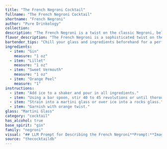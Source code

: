 ```yaml
---
title: "The French Negroni Cocktail"
fullname: "The French Negroni Cocktail"
shortname: "French Negroni"
author: "Pure Drinkology"
collection:
description: "The French Negroni is a twist on the classic Negroni, belonging to the Negroni family. It swaps Campari for the French aperitif Lillet, adding a lighter, more floral twist. Its origin likely stems from the mid-20th century, as Lillet rose to popularity in the 1950s. "
flavor_description: "The French Negroni is a sophisticated twist on the classic, with a lighter, more floral profile. The gin's juniper and citrus notes are balanced by the sweet, herbal notes of Lillet and the bittersweet dryness of the vermouth. The orange peel adds a bright, zesty finish, creating a complex yet refreshing experience. "
bartender_tips: "Chill your glass and ingredients beforehand for a perfectly chilled cocktail. Use a good quality gin and Lillet Blanc for optimal flavor.  When expressing the orange peel, twist it over the drink to release the oils and add a fragrant aroma. Stir gently, not shake, to avoid dilution. "
ingredients:
  - item: "Gin"
    measure: "1 oz"
  - item: "Lillet"
    measure: "1 oz"
  - item: "Sweet Vermouth"
    measure: "1 oz"
  - item: "Orange Peel"
    measure: "1"
instructions:
  - item: "Add ice to a shaker and pour in all ingredients."
  - item: "Using a bar spoon, stir 40 to 45 revolutions or until thoroughly chilled."
  - item: "Strain into a martini glass or over ice into a rocks glass."
  - item: "Garnish with orange twist."
glass: "Martini Glass"
category: "cocktail"
has_alcohol: true
base_spirit: "gin"
family: "negroni"
visual: "## LLM Prompt for Describing the French Negroni**Prompt:**Imagine a classic Negroni, but with a softer, more approachable character.  **Describe the appearance of a French Negroni cocktail, focusing on these details:*** **Color:**  What is the overall color of the cocktail? Is it clear, cloudy, or layered? What kind of hue does it have? * **Texture:**  Is it smooth, thick, or have a slight sheen?* **Garnish:** The cocktail is garnished with an orange peel.  How does the orange peel add to the visual appeal? * **Glassware:**  The French Negroni is usually served in a classic rocks glass. How does the shape of the glass influence the overall appearance of the cocktail?**Bonus:**  Can you incorporate the names of the ingredients (Gin, Lillet, Sweet Vermouth) into the description to add further detail and depth? **Example:***The French Negroni appears as a captivating amber hue, kissed with the subtle warmth of the sweet vermouth. Its smooth, silky texture is reminiscent of the gin's botanicals, while the orange peel garnish adds a splash of vibrant orange to the otherwise sophisticated presentation.* "
source: "thecocktaildb"
---
```


